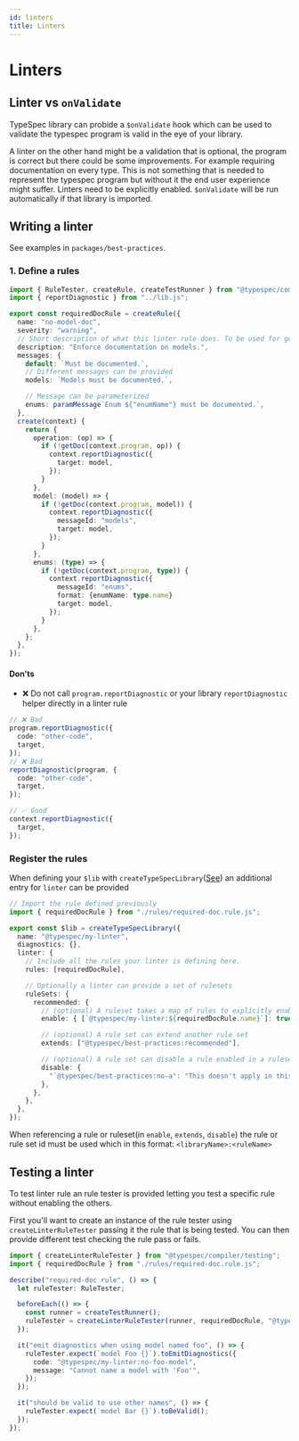 ```yaml
---
id: linters
title: Linters
---
```


# Linters

## Linter vs `onValidate`

TypeSpec library can probide a `$onValidate` hook which can be used to validate the typespec program is valid in the eye of your library.

A linter on the other hand might be a validation that is optional, the program is correct but there could be some improvements. For example requiring documentation on every type. This is not something that is needed to represent the typespec program but without it the end user experience might suffer.
Linters need to be explicitly enabled. `$onValidate` will be run automatically if that library is imported.

## Writing a linter

See examples in `packages/best-practices`.

### 1. Define a rules

```ts
import { RuleTester, createRule, createTestRunner } from "@typespec/compiler";
import { reportDiagnostic } from "../lib.js";

export const requiredDocRule = createRule({
  name: "no-model-doc",
  severity: "warning",
  // Short description of what this linter rule does. To be used for generated summary of a linter.
  description: "Enforce documentation on models.",
  messages: {
    default: `Must be documented.`,
    // Different messages can be provided
    models: `Models must be documented.`,

    // Message can be parameterized
    enums: paramMessage`Enum ${"enumName"} must be documented.`,
  },
  create(context) {
    return {
      operation: (op) => {
        if (!getDoc(context.program, op)) {
          context.reportDiagnostic({
            target: model,
          });
        }
      },
      model: (model) => {
        if (!getDoc(context.program, model)) {
          context.reportDiagnostic({
            messageId: "models",
            target: model,
          });
        }
      },
      enums: (type) => {
        if (!getDoc(context.program, type)) {
          context.reportDiagnostic({
            messageId: "enums",
            format: {enumName: type.name}
            target: model,
          });
        }
      },
    };
  },
});
```

#### Don'ts

- ❌ Do not call `program.reportDiagnostic` or your library `reportDiagnostic` helper directly in a linter rule

```ts
// ❌ Bad
program.reportDiagnostic({
  code: "other-code",
  target,
});
// ❌ Bad
reportDiagnostic(program, {
  code: "other-code",
  target,
});

// ✅ Good
context.reportDiagnostic({
  target,
});
```

### Register the rules

<!-- cspell:disable-next-line -->

When defining your `$lib` with `createTypeSpecLibrary`([See](./basics.md#4-create-libts)) an additional entry for `linter` can be provided

```ts
// Import the rule defined previously
import { requiredDocRule } from "./rules/required-doc.rule.js";

export const $lib = createTypeSpecLibrary({
  name: "@typespec/my-linter",
  diagnostics: {},
  linter: {
    // Include all the rules your linter is defining here.
    rules: [requiredDocRule],

    // Optionally a linter can provide a set of rulesets
    ruleSets: {
      recommended: {
        // (optional) A ruleset takes a map of rules to explicitly enable
        enable: { [`@typespec/my-linter:${requiredDocRule.name}`]: true },

        // (optional) A rule set can extend another rule set
        extends: ["@typespec/best-practices:recommended"],

        // (optional) A rule set can disable a rule enabled in a ruleset it extended.
        disable: {
          "`@typespec/best-practices:no-a": "This doesn't apply in this ruleset.",
        },
      },
    },
  },
});
```

When referencing a rule or ruleset(in `enable`, `extends`, `disable`) the rule or rule set id must be used which in this format: `<libraryName>:<ruleName>`

## Testing a linter

To test linter rule an rule tester is provided letting you test a specific rule without enabling the others.

First you'll want to create an instance of the rule tester using `createLinterRuleTester` passing it the rule that is being tested.
You can then provide different test checking the rule pass or fails.

```ts
import { createLinterRuleTester } from "@typespec/compiler/testing";
import { requiredDocRule } from "./rules/required-doc.rule.js";

describe("required-doc rule", () => {
  let ruleTester: RuleTester;

  beforeEach(() => {
    const runner = createTestRunner();
    ruleTester = createLinterRuleTester(runner, requiredDocRule, "@typespec/my-linter");
  });

  it("emit diagnostics when using model named foo", () => {
    ruleTester.expect(`model Foo {}`).toEmitDiagnostics({
      code: "@typespec/my-linter:no-foo-model",
      message: "Cannot name a model with 'Foo'",
    });
  });

  it("should be valid to use other names", () => {
    ruleTester.expect(`model Bar {}`).toBeValid();
  });
});
```

